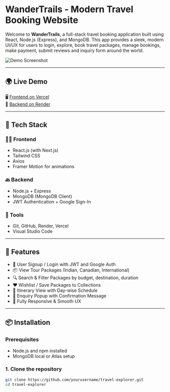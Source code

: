 # WanderTrails - Modern Travel Booking Website

Welcome to **WanderTrails**, a full-stack travel booking application built using React, Node.js (Express), and MongoDB. This app provides a sleek, modern UI/UX for users to login, explore, book travel packages, manage bookings, make payment, submit reviews and inquiry form around the world.

![Demo Screenshot](https://your-screenshot-link.com/landing-page.png) <!-- Optional screenshot -->

---

## 🌍 Live Demo

🖥️ [Frontend on Vercel](https://travel-explorer.vercel.app)  
🔧 [Backend on Render](https://travel-api.onrender.com)

---

## 🔧 Tech Stack

### 👨‍💻 Frontend
- React.js (with Next.js)
- Tailwind CSS
- Axios
- Framer Motion for animations

### 🔙 Backend
- Node.js + Express
- MongoDB (MongoDB Client)
- JWT Authentication + Google Sign-In

### 🔧 Tools
- Git, GitHub, Render, Vercel
- Visual Studio Code

---

## 🎯 Features

- 🔐 User Signup / Login with JWT and Google Auth
- 📦 View Tour Packages (Indian, Canadian, International)
- 🔍 Search & Filter Packages by budget, destination, duration
- ❤️ Wishlist / Save Packages to Collections
- 📅 Itinerary View with Day-wise Schedule
- 📨 Enquiry Popup with Confirmation Message
- 📱 Fully Responsive & Smooth UX

---

## 📦 Installation

### Prerequisites
- Node.js and npm installed
- MongoDB local or Atlas setup

### 1. Clone the repository

```bash
git clone https://github.com/yourusername/travel-explorer.git
cd travel-explorer
